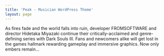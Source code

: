 ```yaml
---
title: 'Peak - Musician WordPress Theme'
layout: page
---
```



As fires fade and the world falls into ruin, developer FROMSOFTWARE and director Hidetaka Miyazaki continue their critically-acclaimed and genre-defining series with Dark Souls III. Fans and newcomers alike will get lost in the games hallmark rewarding gameplay and immersive graphics. Now only embers remain…